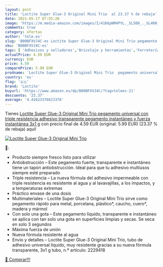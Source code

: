 ```yaml
---
layout: post
title: 'Loctite Super Glue-3 Original Mini Trio  al 23.37 % de rebaja'
date: 2021-05-17 07:55:20
image: 'https://m.media-amazon.com/images/I/41K6pNM4PYL._SL500_._SL400_.jpg'
comments: true
category: ofertas
author: 'tole.es'
slug: 'B00BFXVJ4C-es Loctite Super Glue-3 Original Mini Trio pegamento...'
sku: 'B00BFXVJ4C-es'
tags: [ 'Adhesivos y selladores','Bricolaje y herramientas','Ferretería','Pegamentos instantáneos','loctite', ]
actualPrice: 4.59 EUR
currency: EUR
price: 4.59
comparePrice: 5.99 EUR
prodname: 'Loctite Super Glue-3 Original Mini Trio  pegamento universal con triple resistencia  adhesivo transparente  pegamento instantáneo y fuerza instantánea  3x1 g'
country: 'es'
flag: '🇪🇸'
brand: 'Loctite'
buyurl: 'https://www.amazon.es/dp/B00BFXVJ4C/?tag=tolees-21'
descuento: '23.37'
average: '4.41623376623376'
---
```


Tienes [Loctite Super Glue-3 Original Mini Trio  pegamento universal con triple resistencia  adhesivo transparente  pegamento instantáneo y fuerza instantánea  3x1 g](https://www.amazon.es/dp/B00BFXVJ4C/?tag=tolees-21) con precio final de  4.59 EUR (original: 5.99 EUR) (23.37 %  de rebaja) aqui!

[![Loctite Super Glue-3 Original Mini Trio ](https://m.media-amazon.com/images/I/41K6pNM4PYL._SL500_._SL400_.jpg)](https://www.amazon.es/dp/B00BFXVJ4C/?tag=tolees-21)

🔎:

- Producto siempre fresco listo para utilizar
- Antiobstrucción – Este pegamento fuerte, transparente e instantáneo tiene un tapón antiobstrucción. Ideal para que tu adhesivo multiusos siempre esté preparado
- Triple resistencia – La nueva fórmula del adhesivo impermeable con triple resistencia es resistente al agua y al lavavajillas, a los impactos, y a temperaturas extremas
- Práctico envase de una dosis
- Multimateriales – Loctite Super Glue-3 Original Mini Trio sirve como pegamento rápido para metal, porcelana, plástico*, caucho, cuero*, madera y mármol
- Con solo una gota – Este pegamento líquido, transparente e instantáneo se aplica con tan solo una gota en superficies limpias y secas. Se seca en solo 3 segundos
- Máxima fuerza de unión
- Nueva fórmula resistente al agua
- Envío y detalles – Loctite Super Glue-3 Original Mini Trio, tubo de adhesivo universal líquido, muy resistente gracias a su nueva fórmula transparente, 3x1 g tubo, n.º artículo: 2229418

[🛒 Comprar!!!](https://www.amazon.es/dp/B00BFXVJ4C/?tag=tolees-21)
